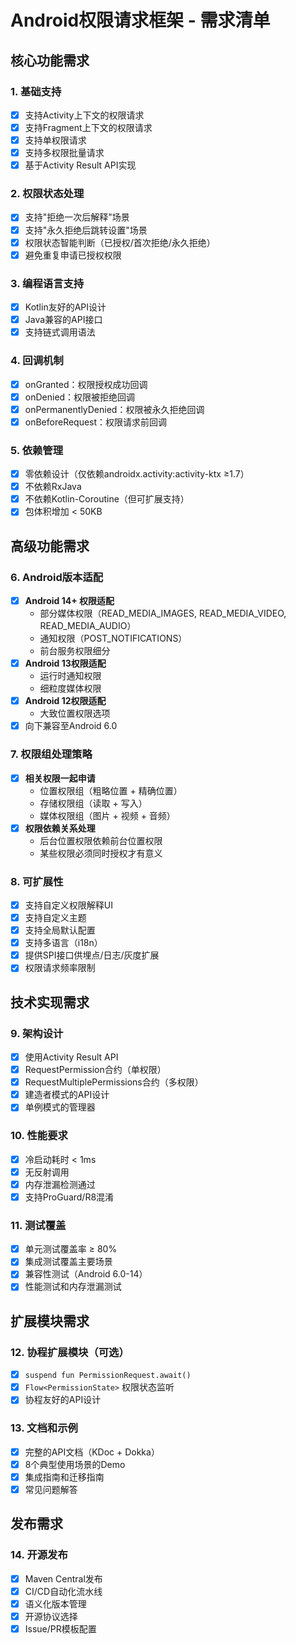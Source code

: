 # Android权限请求框架 - 需求清单

## 核心功能需求

### 1. 基础支持
- [x] 支持Activity上下文的权限请求
- [x] 支持Fragment上下文的权限请求
- [x] 支持单权限请求
- [x] 支持多权限批量请求
- [x] 基于Activity Result API实现

### 2. 权限状态处理
- [x] 支持"拒绝一次后解释"场景
- [x] 支持"永久拒绝后跳转设置"场景
- [x] 权限状态智能判断（已授权/首次拒绝/永久拒绝）
- [x] 避免重复申请已授权权限

### 3. 编程语言支持
- [x] Kotlin友好的API设计
- [x] Java兼容的API接口
- [x] 支持链式调用语法

### 4. 回调机制
- [x] onGranted：权限授权成功回调
- [x] onDenied：权限被拒绝回调
- [x] onPermanentlyDenied：权限被永久拒绝回调
- [x] onBeforeRequest：权限请求前回调

### 5. 依赖管理
- [x] 零依赖设计（仅依赖androidx.activity:activity-ktx ≥1.7）
- [x] 不依赖RxJava
- [x] 不依赖Kotlin-Coroutine（但可扩展支持）
- [x] 包体积增加 < 50KB

## 高级功能需求

### 6. Android版本适配
- [x] **Android 14+ 权限适配**
  - 部分媒体权限（READ_MEDIA_IMAGES, READ_MEDIA_VIDEO, READ_MEDIA_AUDIO）
  - 通知权限（POST_NOTIFICATIONS）
  - 前台服务权限细分
- [x] **Android 13权限适配**
  - 运行时通知权限
  - 细粒度媒体权限
- [x] **Android 12权限适配**
  - 大致位置权限选项
- [x] 向下兼容至Android 6.0

### 7. 权限组处理策略
- [x] **相关权限一起申请**
  - 位置权限组（粗略位置 + 精确位置）
  - 存储权限组（读取 + 写入）
  - 媒体权限组（图片 + 视频 + 音频）
- [x] **权限依赖关系处理**
  - 后台位置权限依赖前台位置权限
  - 某些权限必须同时授权才有意义

### 8. 可扩展性
- [x] 支持自定义权限解释UI
- [x] 支持自定义主题
- [x] 支持全局默认配置
- [x] 支持多语言（i18n）
- [x] 提供SPI接口供埋点/日志/灰度扩展
- [x] 权限请求频率限制

## 技术实现需求

### 9. 架构设计
- [x] 使用Activity Result API
- [x] RequestPermission合约（单权限）
- [x] RequestMultiplePermissions合约（多权限）
- [x] 建造者模式的API设计
- [x] 单例模式的管理器

### 10. 性能要求
- [x] 冷启动耗时 < 1ms
- [x] 无反射调用
- [x] 内存泄漏检测通过
- [x] 支持ProGuard/R8混淆

### 11. 测试覆盖
- [x] 单元测试覆盖率 ≥ 80%
- [x] 集成测试覆盖主要场景
- [x] 兼容性测试（Android 6.0-14）
- [x] 性能测试和内存泄漏测试

## 扩展模块需求

### 12. 协程扩展模块（可选）
- [x] `suspend fun PermissionRequest.await()`
- [x] `Flow<PermissionState>` 权限状态监听
- [x] 协程友好的API设计

### 13. 文档和示例
- [x] 完整的API文档（KDoc + Dokka）
- [x] 8个典型使用场景的Demo
- [x] 集成指南和迁移指南
- [x] 常见问题解答

## 发布需求

### 14. 开源发布
- [x] Maven Central发布
- [x] CI/CD自动化流水线
- [x] 语义化版本管理
- [x] 开源协议选择
- [x] Issue/PR模板配置